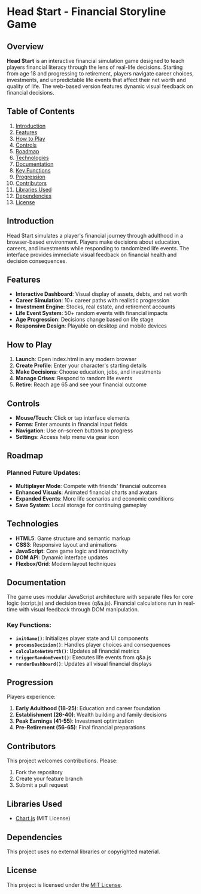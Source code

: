 # Head $tart - Financial Storyline Game

## Overview

**Head $tart** is an interactive financial simulation game designed to teach players financial literacy through the lens of real-life decisions. Starting from age 18 and progressing to retirement, players navigate career choices, investments, and unpredictable life events that affect their net worth and quality of life. The web-based version features dynamic visual feedback on financial decisions.

## Table of Contents

1. [Introduction](#introduction)
2. [Features](#features)
3. [How to Play](#how-to-play)
4. [Controls](#controls)
5. [Roadmap](#roadmap)
6. [Technologies](#technologies)
7. [Documentation](#documentation)
8. [Key Functions](#key-functions)
9. [Progression](#progression)
10. [Contributors](#contributors)
11. [Libraries Used](#libraries-used)
12. [Dependencies](#dependencies)
13. [License](#license)

## Introduction

Head $tart simulates a player's financial journey through adulthood in a browser-based environment. Players make decisions about education, careers, and investments while responding to randomized life events. The interface provides immediate visual feedback on financial health and decision consequences.

## Features

- **Interactive Dashboard**: Visual display of assets, debts, and net worth
- **Career Simulation**: 10+ career paths with realistic progression
- **Investment Engine**: Stocks, real estate, and retirement accounts
- **Life Event System**: 50+ random events with financial impacts
- **Age Progression**: Decisions change based on life stage
- **Responsive Design**: Playable on desktop and mobile devices

## How to Play

1. **Launch**: Open index.html in any modern browser
2. **Create Profile**: Enter your character's starting details
3. **Make Decisions**: Choose education, jobs, and investments
4. **Manage Crises**: Respond to random life events
5. **Retire**: Reach age 65 and see your financial outcome

## Controls

- **Mouse/Touch**: Click or tap interface elements
- **Forms**: Enter amounts in financial input fields
- **Navigation**: Use on-screen buttons to progress
- **Settings**: Access help menu via gear icon

## Roadmap

### Planned Future Updates:
- **Multiplayer Mode**: Compete with friends' financial outcomes
- **Enhanced Visuals**: Animated financial charts and avatars
- **Expanded Events**: More life scenarios and economic conditions
- **Save System**: Local storage for continuing gameplay

## Technologies

- **HTML5**: Game structure and semantic markup
- **CSS3**: Responsive layout and animations
- **JavaScript**: Core game logic and interactivity
- **DOM API**: Dynamic interface updates
- **Flexbox/Grid**: Modern layout techniques

## Documentation

The game uses modular JavaScript architecture with separate files for core logic (script.js) and decision trees (q&a.js). Financial calculations run in real-time with visual feedback through DOM manipulation.

### Key Functions:
- **`initGame()`**: Initializes player state and UI components
- **`processDecision()`**: Handles player choices and consequences
- **`calculateNetWorth()`**: Updates all financial metrics
- **`triggerRandomEvent()`**: Executes life events from q&a.js
- **`renderDashboard()`**: Updates all visual financial displays

## Progression

Players experience:
1. **Early Adulthood (18-25)**: Education and career foundation
2. **Establishment (26-40)**: Wealth building and family decisions
3. **Peak Earnings (41-55)**: Investment optimization
4. **Pre-Retirement (56-65)**: Final financial preparations

## Contributors

This project welcomes contributions. Please:
1. Fork the repository
2. Create your feature branch
3. Submit a pull request

## Libraries Used  
- [Chart.js](https://www.chartjs.org/) (MIT License)

## Dependencies  
This project uses no external libraries or copyrighted material.  

## License

This project is licensed under the [MIT License](LICENSE).

